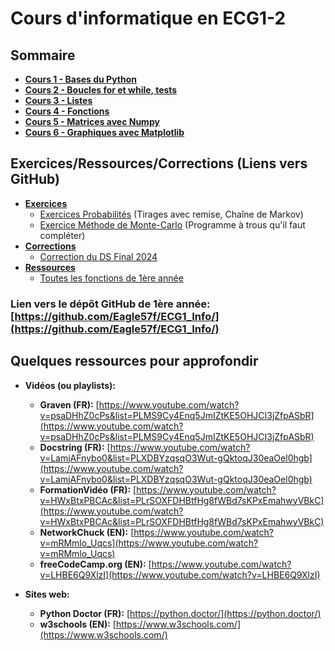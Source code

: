 # Cours d'informatique en ECG1-2

## Sommaire
- **[Cours 1 - Bases du Python](TP1/README.md)**
- **[Cours 2 - Boucles for et while, tests](TP2/README.md)**
- **[Cours 3 - Listes](TP3/README.md)**
- **[Cours 4 - Fonctions](TP4/README.md)**
- **[Cours 5 - Matrices avec Numpy](TP5/README.md)**
- **[Cours 6 - Graphiques avec Matplotlib](TP6/README.md)**

## Exercices/Ressources/Corrections (Liens vers GitHub)
- **[Exercices](https://github.com/Eagle57f/ECG1_Info/blob/main/Ressources-Exercices-Corrections/Exercices/)**
    - [Exercices Probabilités](https://github.com/Eagle57f/ECG1_Info/blob/main/Ressources-Exercices-Corrections/Exercices/Exercices%20Probabilités.py) (Tirages avec remise, Chaîne de Markov)
    - [Exercice Méthode de Monte-Carlo](https://github.com/Eagle57f/ECG1_Info/blob/main/Ressources-Exercices-Corrections/Exercices/Exercice%20Méthode%20de%20Monte-Carlo.py) (Programme à trous qu'il faut compléter)
- **[Corrections](https://github.com/Eagle57f/ECG1_Info/blob/main/Ressources-Exercices-Corrections/Corrections/)**
    - [Correction du DS Final 2024](https://github.com/Eagle57f/ECG1_Info/blob/main/Ressources-Exercices-Corrections/Corrections/DS%20Final%202024.py)
- **[Ressources](https://github.com/Eagle57f/ECG1_Info/blob/main/Ressources-Exercices-Corrections/Ressources/)**
    - [Toutes les fonctions de 1ère année](https://github.com/Eagle57f/ECG1_Info/blob/main/Ressources-Exercices-Corrections/Ressources/Toutes%20les%20fonctions%20de%201ère%20année.py)


### Lien vers le dépôt GitHub de 1ère année: [https://github.com/Eagle57f/ECG1_Info/](https://github.com/Eagle57f/ECG1_Info/)

## Quelques ressources pour approfondir
  
- **Vidéos (ou playlists):**
    - **Graven (FR):** [https://www.youtube.com/watch?v=psaDHhZ0cPs&list=PLMS9Cy4Enq5JmIZtKE5OHJCI3jZfpASbR](https://www.youtube.com/watch?v=psaDHhZ0cPs&list=PLMS9Cy4Enq5JmIZtKE5OHJCI3jZfpASbR)
    - **Docstring (FR):** [https://www.youtube.com/watch?v=LamjAFnybo0&list=PLXDBYzqsqO3Wut-gQktoqJ30eaOel0hgb](https://www.youtube.com/watch?v=LamjAFnybo0&list=PLXDBYzqsqO3Wut-gQktoqJ30eaOel0hgb)
    - **FormationVidéo (FR):** [https://www.youtube.com/watch?v=HWxBtxPBCAc&list=PLrSOXFDHBtfHg8fWBd7sKPxEmahwyVBkC](https://www.youtube.com/watch?v=HWxBtxPBCAc&list=PLrSOXFDHBtfHg8fWBd7sKPxEmahwyVBkC)
    - **NetworkChuck (EN):** [https://www.youtube.com/watch?v=mRMmlo_Uqcs](https://www.youtube.com/watch?v=mRMmlo_Uqcs)
    - **freeCodeCamp.org (EN):** [https://www.youtube.com/watch?v=LHBE6Q9XlzI](https://www.youtube.com/watch?v=LHBE6Q9XlzI)

- **Sites web:**
    - **Python Doctor (FR):** [https://python.doctor/](https://python.doctor/)
    - **w3schools (EN):** [https://www.w3schools.com/](https://www.w3schools.com/)


